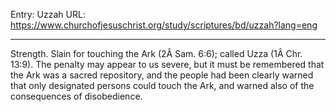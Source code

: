 Entry: Uzzah
URL: https://www.churchofjesuschrist.org/study/scriptures/bd/uzzah?lang=eng

---

Strength. Slain for touching the Ark (2Â Sam. 6:6); called Uzza (1Â Chr. 13:9). The penalty may appear to us severe, but it must be remembered that the Ark was a sacred repository, and the people had been clearly warned that only designated persons could touch the Ark, and warned also of the consequences of disobedience.
